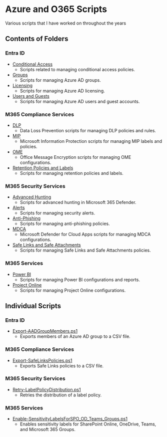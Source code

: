 # Azure and O365 Scripts
Various scripts that I have worked on throughout the years

## Contents of Folders

### Entra ID
- [Conditional Access](https://github.com/real-hackasaurus/Azure_and_O365_Scripts_and_KBs/tree/main/Entra_ID/Conditional_Access)
  - Scripts related to managing conditional access policies.
- [Groups](https://github.com/real-hackasaurus/Azure_and_O365_Scripts_and_KBs/tree/main/Entra_ID/Groups)
  - Scripts for managing Azure AD groups.
- [Licensing](https://github.com/real-hackasaurus/Azure_and_O365_Scripts_and_KBs/tree/main/Entra_ID/Licensing)
  - Scripts for managing Azure AD licensing.
- [Users and Guests](https://github.com/real-hackasaurus/Azure_and_O365_Scripts_and_KBs/tree/main/Entra_ID/Users_and_Guests)
  - Scripts for managing Azure AD users and guest accounts.

### M365 Compliance Services
- [DLP](https://github.com/real-hackasaurus/Azure_and_O365_Scripts_and_KBs/tree/main/M365_Compliance_Services/DLP)
  - Data Loss Prevention scripts for managing DLP policies and rules.
- [MIP](https://github.com/real-hackasaurus/Azure_and_O365_Scripts_and_KBs/tree/main/M365_Compliance_Services/MIP)
  - Microsoft Information Protection scripts for managing MIP labels and policies.
- [OME](https://github.com/real-hackasaurus/Azure_and_O365_Scripts_and_KBs/tree/main/M365_Compliance_Services/OME)
  - Office Message Encryption scripts for managing OME configurations.
- [Retention Policies and Labels](https://github.com/real-hackasaurus/Azure_and_O365_Scripts_and_KBs/tree/main/M365_Compliance_Services/Retention_Policies_and_Labels)
  - Scripts for managing retention policies and labels.

### M365 Security Services
- [Advanced Hunting](https://github.com/real-hackasaurus/Azure_and_O365_Scripts_and_KBs/tree/main/M365_Security_Services/Advanced_Hunting)
  - Scripts for advanced hunting in Microsoft 365 Defender.
- [Alerts](https://github.com/real-hackasaurus/Azure_and_O365_Scripts_and_KBs/tree/main/M365_Security_Services/Alerts)
  - Scripts for managing security alerts.
- [Anti-Phishing](https://github.com/real-hackasaurus/Azure_and_O365_Scripts_and_KBs/tree/main/M365_Security_Services/Anti_Phishing)
  - Scripts for managing anti-phishing policies.
- [MDCA](https://github.com/real-hackasaurus/Azure_and_O365_Scripts_and_KBs/tree/main/M365_Security_Services/MDCA)
  - Microsoft Defender for Cloud Apps scripts for managing MDCA configurations.
- [Safe Links and Safe Attachments](https://github.com/real-hackasaurus/Azure_and_O365_Scripts_and_KBs/tree/main/M365_Security_Services/Safe_Links_and_Safe_Attachments)
  - Scripts for managing Safe Links and Safe Attachments policies.

### M365 Services
- [Power BI](https://github.com/real-hackasaurus/Azure_and_O365_Scripts_and_KBs/tree/main/M365_Services/Power_BI)
  - Scripts for managing Power BI configurations and reports.
- [Project Online](https://github.com/real-hackasaurus/Azure_and_O365_Scripts_and_KBs/tree/main/M365_Services/Project_Online)
  - Scripts for managing Project Online configurations.

## Individual Scripts

### Entra ID
- [Export-AADGroupMembers.ps1](https://github.com/real-hackasaurus/Azure_and_O365_Scripts_and_KBs/blob/main/Entra_ID/Groups/Export-AADGroupMembers.ps1)
  - Exports members of an Azure AD group to a CSV file.

### M365 Compliance Services
- [Export-SafeLinksPolicies.ps1](https://github.com/real-hackasaurus/Azure_and_O365_Scripts_and_KBs/blob/main/M365_Compliance_Services/Safe_Links_and_Safe_Attachments/Export-SafeLinksPolicies.ps1)
  - Exports Safe Links policies to a CSV file.

### M365 Security Services
- [Retry-LabelPolicyDistribution.ps1](https://github.com/real-hackasaurus/Azure_and_O365_Scripts_and_KBs/blob/main/M365_Security_Services/MDCA/Retry-LabelPolicyDistribution.ps1)
  - Retries the distribution of a label policy.

### M365 Services
- [Enable-SensitivityLabelsForSPO_OD_Teams_Groups.ps1](https://github.com/real-hackasaurus/Azure_and_O365_Scripts_and_KBs/blob/main/M365_Services/Enable-SensitivityLabelsForSPO_OD_Teams_Groups.ps1)
  - Enables sensitivity labels for SharePoint Online, OneDrive, Teams, and Microsoft 365 Groups.